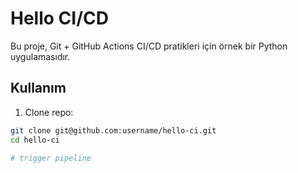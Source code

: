 # Hello CI/CD

Bu proje, Git + GitHub Actions CI/CD pratikleri için örnek bir Python uygulamasıdır.

## Kullanım

1. Clone repo:
```bash
git clone git@github.com:username/hello-ci.git
cd hello-ci

# trigger pipeline
